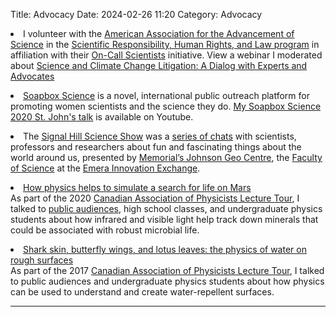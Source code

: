 Title: Advocacy
Date: 2024-02-26 11:20
Category: Advocacy

<!--<h2>For everyone</h2>
-->

<li> I volunteer with the <a href="http://www.aaas.org/">American Association for the Advancement of Science</a> in the <a href="http://www.aaas.org/programs/scientific-responsibility-human-rights-law">Scientific Responsibility, Human Rights, and Law program</a> in affiliation with their <a href="http://www.aaas.org/programs/on-call-scientists">On-Call Scientists</a> initiative. View a webinar I moderated about <a href="https://www.youtube.com/watch?v=7KVQIoBDFqY">Science and Climate Change Litigation: A Dialog with Experts and Advocates</a></li><p></p>

<li><a href="http://soapboxscience.org/">Soapbox Science</a> is a novel, international public outreach platform for promoting women scientists and the science they do. <a href="https://youtu.be/ogrXH6tpXao ">My Soapbox Science 2020 St. John's talk</a>  is available on Youtube.</li><p></p>

<li>The <a href="https://www.geocentre.ca/signal-hill-science-show/">Signal Hill Science Show</a> was a <a href="https://www.facebook.com/JohnsonGeoCentre/videos/822793805198099/">series of chats</a> with scientists, professors and researchers about fun and fascinating things about the world around us, presented by <a href="https://www.geocentre.ca/">Memorial’s Johnson Geo Centre</a>, the <a href="https://www.mun.ca/science/">Faculty of Science</a> at the <a href="https://www.mun.ca/signalhill/engage/">Emera Innovation Exchange</a>. <p></p>

<li><a href="https://www.cap.ca/programs/cap-lecture-tour/2020-lecture-tour/2020-speaker-list/">How physics helps to simulate a search for life on Mars</a><br>
As part of the 2020 <A href="https://www.cap.ca/programs/cap-lecture-tour/">Canadian Association of Physicists Lecture Tour</a>, I talked to <a href="https://www.okanagan.bc.ca/Programs/Areas_of_Study/science/physics-astronomy/CAP_2020.html">public audiences</a>, high school classes, and undergraduate physics students about how infrared and visible light help track down minerals that could be associated with robust microbial life.</li><p></p>

<li><a href="https://www.cap.ca/programs/cap-lecture-tour/2017-lecture-tour/2017-cap-lecture-tour-schedule/">Shark skin, butterfly wings, and lotus leaves: the physics of water on rough surfaces</a><br>
As part of the 2017 <A href="https://www.cap.ca/programs/cap-lecture-tour/">Canadian Association of Physicists Lecture Tour</a>, I talked to public audiences and undergraduate physics students about how physics can be used to understand and create water-repellent surfaces.</li><p>

<!-- <li>  <a href = "https://shivanisemwal.github.io/PoduskaLab_md/images/Shoesmith.pdf">The Nuclear Future: Can We Make It Safe?</a><br>
Visiting speaker Prof. David Shoesmith talked about the science, geology, and public perception of nuclear waste disposal.</li>

<li>  10 things you should know before (radiocarbon) dating<br>
I talked about radiocarbon dating (in <a href="http://en.wikipedia.org/wiki/PechaKucha">Pecha Kucha</a> style)</li>

<li>  <a href = "https://shivanisemwal.github.io/PoduskaLab_md/images/Boaretto.pdf">It's all in the timing</a><br>
Visiting speaker Dr. Elisabetta Boaretto talked about radiocarbon dating in archaeology</li>

<li>  Caffeinating with Chemists <br> I and other scientists publicized the <a href="https://en.wikipedia.org/wiki/International_Year_of_Chemistry">International Year of Chemistry</a></li>

<li> <a href = "http://nakeddiscovery.com/scripts/mp3s/audio/Naked_Archaeology_11.01.17.mp3">Made by human hands?</a> <br>
Learn how my colleagues and I use infrared spectroscopy to tell the difference between human-made and geologic calcites in archaeological investigations on BBC Radio's  <a href = "http://www.thenakedscientists.com/HTML/podcasts/archaeology/">The Naked Scientists: Science Radio & Science Podcasts</a>.</li>

<li>  <a href = "https://shivanisemwal.github.io/PoduskaLab_md/images/Mermin.pdf">Spooky actions at a distance?</a><br>  Visiting speaker Prof. N. David Mermin talked about the curiosities of quantum mechanics. </li>

<li> The cold truth <br> I talked on CBC Radio's  <a href = "http://www.cbc.ca/quirks/">Quirks and Quarks</a> to explain what happens to water that fills up and freezes inside a vessel that will neither expand nor burst.</li>

<h2>For teachers</h2>

<li> <a href = "https://shivanisemwal.github.io/PoduskaLab_md/images/CAP_teachers2011.pdf">Eleventh Annual Physics Teacher Workshop</A> 
<br>held in conjunction with the 2011 <A href="http://www.cap.ca">Canadian Association of Physicists</a> Congress.  </li>

Bright Ideas: activities with light-emitting diodes for teachers, 
<br>
presented at the Third Annual Physics Teacher Workshop
<br>
held in conjunction with the 2003 <A href="http://www.cap.ca">Canadian Association of Physicists</a> Congress.  </li>

<h2>For students</h2>

<li> <a href = "https://www.shad.ca/participating-campuses/ ">Shad Valley invited speaker</a>, at Memorial University for high school students.</li> 

<li><a href="https://www.cap.ca/programs/cap-lecture-tour/2015-lecture-tour-schedule/">Quantum Physics in Your Light Bulb: A Colourful Story</a><br>
As part of the 2015 <A href="https://www.cap.ca/programs/cap-lecture-tour/">Canadian Association of Physicists Lecture Tour</a>, I talked to undergraduate physics students about the rich physics that underlies LED (light-emitting diode) light bulbs.</li>

<li> <a href = "https://iss.fzu.cz/Previous/LS2014/index.php">2014 International Summer School on Physics at the Nanoscale</a>, Czech Republic for graduate students.</li>

<li><a href="http://today.mun.ca/news.php?news_id=6737">Scientific Entrepreneurship</a> for students of science<br>
funded through the <a href="http://www.nserc-crsng.gc.ca/Regional-Regionaux/AtlanticContacts_ContactsAtlantique_eng.asp">NSERC Regional Opportunities Fund</a>, <a href="http://www.mun.ca/science/index.php">Memorial University Dean of Science Office</a></li>

<li> <a href = "http://www.wisenl.ca">Women in Science and Engineering Summer Student Employment Program</a> for girls in high school Grade 11.</li>

<li> MUN/Gonzaga High School STEP Co-op program</li>
-->

<hr>








